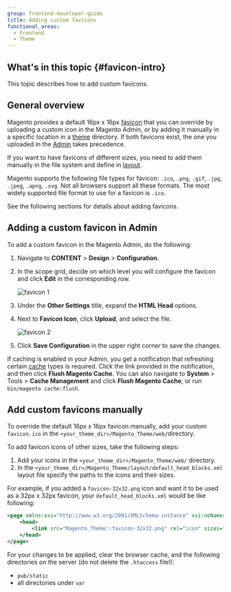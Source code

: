 ```yaml
---
group: frontend-developer-guide
title: Adding custom favicons
functional_areas:
  - Frontend
  - Theme
---
```

## What's in this topic {#favicon-intro}

This topic describes how to add custom favicons.

## General overview

Magento provides a default 16px x 16px [favicon](https://glossary.magento.com/favicon) that you can override by uploading a custom icon in the Magento Admin, or by adding it manually in a specific location in a [theme](https://glossary.magento.com/theme) directory.
If both favicons exist, the one you uploaded in the [Admin](https://glossary.magento.com/admin) takes precedence.

If you want to have favicons of different sizes, you need to add them manually in the file system and define in [layout](https://glossary.magento.com/layout).

Magento supports the following file types for favicon: `.ico`, `.png`, `.gif`, `.jpg`, `.jpeg`, `.apng`, `.svg`. Not all browsers support all these formats. The most widely supported file format to use for a favicon is `.ico`.

See the following sections for details about adding favicons.

## Adding a custom favicon in Admin

To add a custom favicon in the Magento Admin, do the following:

1. Navigate to **CONTENT** > **Design** > **Configuration**.
2. In the scope grid, decide on which level you will configure the favicon and click **Edit** in the corresponding row.

   ![favicon 1]({{site.baseurl}}/common/images/favicon_2_21.png)

3. Under the **Other Settings** title, expand the **HTML Head** options.
4. Next to **Favicon Icon**, click **Upload**, and select the file.

   ![favicon 2]({{site.baseurl}}/common/images/favicon_1_21.png)

5. Click **Save Configuration** in the upper right corner to save the changes.

If caching is enabled in your Admin, you get a notification that refreshing certain [cache](https://glossary.magento.com/cache) types is required. Click the link provided in the notification, and then click **Flush Magento Cache**. You can also navigate to **System** > Tools > **Cache Management** and click **Flush Magento Cache**, or run `bin/magento cache:flush`.

## Add custom favicons manually

To override the default 16px x 16px favicon manually, add your custom `favicon.ico` in the `<your_theme_dir>/Magento_Theme/web/`directory.

To add favicon icons of other sizes, take the following steps:

1. Add your icons in the `<your_theme_dir>/Magento_Theme/web/` directory.
2. In the `<your_theme_dir>/Magento_Theme/layout/default_head_blocks.xml` layout file specify the paths to the icons and their sizes.

For example, if you added a `favicon-32x32.png` icon and want it to be used as a 32px x 32px favicon, your `default_head_blocks.xml` would be like following:

```xml
<page xmlns:xsi="http://www.w3.org/2001/XMLSchema-instance" xsi:noNamespaceSchemaLocation="urn:magento:framework:View/Layout/etc/page_configuration.xsd">
    <head>
        <link src="Magento_Theme::favicon-32x32.png" rel="icon" sizes="32x32" />
    </head>
</page>
```

For your changes to be applied, clear the browser cache, and the following directories on the server (do not delete the `.htaccess` file!):

- `pub/static`
- all directories under `var`

